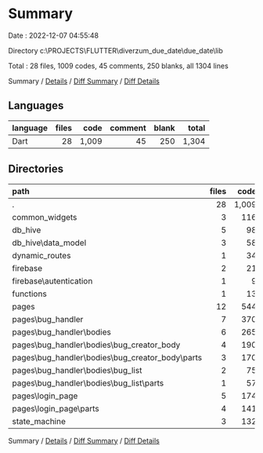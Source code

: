 # Summary

Date : 2022-12-07 04:55:48

Directory c:\\PROJECTS\\FLUTTER\\diverzum_due_date\\due_date\\lib

Total : 28 files,  1009 codes, 45 comments, 250 blanks, all 1304 lines

Summary / [Details](details.md) / [Diff Summary](diff.md) / [Diff Details](diff-details.md)

## Languages
| language | files | code | comment | blank | total |
| :--- | ---: | ---: | ---: | ---: | ---: |
| Dart | 28 | 1,009 | 45 | 250 | 1,304 |

## Directories
| path | files | code | comment | blank | total |
| :--- | ---: | ---: | ---: | ---: | ---: |
| . | 28 | 1,009 | 45 | 250 | 1,304 |
| common_widgets | 3 | 116 | 16 | 19 | 151 |
| db_hive | 5 | 98 | 5 | 44 | 147 |
| db_hive\\data_model | 3 | 58 | 4 | 23 | 85 |
| dynamic_routes | 1 | 34 | 0 | 8 | 42 |
| firebase | 2 | 21 | 1 | 4 | 26 |
| firebase\\autentication | 1 | 9 | 1 | 2 | 12 |
| functions | 1 | 13 | 0 | 1 | 14 |
| pages | 12 | 544 | 12 | 110 | 666 |
| pages\\bug_handler | 7 | 370 | 11 | 76 | 457 |
| pages\\bug_handler\\bodies | 6 | 265 | 10 | 52 | 327 |
| pages\\bug_handler\\bodies\\bug_creator_body | 4 | 190 | 2 | 36 | 228 |
| pages\\bug_handler\\bodies\\bug_creator_body\\parts | 3 | 170 | 0 | 31 | 201 |
| pages\\bug_handler\\bodies\\bug_list | 2 | 75 | 8 | 16 | 99 |
| pages\\bug_handler\\bodies\\bug_list\\parts | 1 | 57 | 0 | 9 | 66 |
| pages\\login_page | 5 | 174 | 1 | 34 | 209 |
| pages\\login_page\\parts | 4 | 141 | 1 | 29 | 171 |
| state_machine | 3 | 132 | 2 | 49 | 183 |

Summary / [Details](details.md) / [Diff Summary](diff.md) / [Diff Details](diff-details.md)